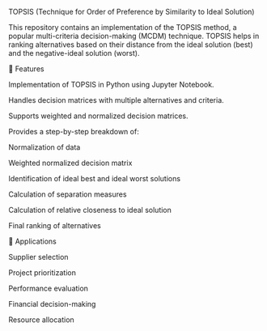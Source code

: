 TOPSIS (Technique for Order of Preference by Similarity to Ideal Solution)

This repository contains an implementation of the TOPSIS method, a popular multi-criteria decision-making (MCDM) technique. TOPSIS helps in ranking alternatives based on their distance from the ideal solution (best) and the negative-ideal solution (worst).

🚀 Features

Implementation of TOPSIS in Python using Jupyter Notebook.

Handles decision matrices with multiple alternatives and criteria.

Supports weighted and normalized decision matrices.

Provides a step-by-step breakdown of:

Normalization of data

Weighted normalized decision matrix

Identification of ideal best and ideal worst solutions

Calculation of separation measures

Calculation of relative closeness to ideal solution

Final ranking of alternatives

🧠 Applications

Supplier selection

Project prioritization

Performance evaluation

Financial decision-making

Resource allocation
